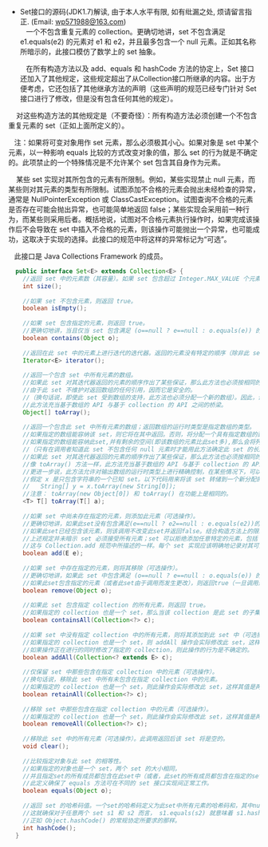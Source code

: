 * Set接口的源码(JDK1.7)解读, 由于本人水平有限, 如有纰漏之处, 烦请留言指正. (Email: wp571988@163.com)       
  &nbsp;&nbsp; 一个不包含重复元素的 collection。更确切地讲，set 不包含满足 e1.equals(e2) 的元素对 e1 和 e2，并且最多包含一个 null 元素。正如其名称所暗示的，此接口模仿了数学上的 set 抽象。

  &nbsp;&nbsp; 在所有构造方法以及 add、equals 和 hashCode 方法的协定上，Set 接口还加入了其他规定，这些规定超出了从Collection接口所继承的内容。出于方便考虑，它还包括了其他继承方法的声明（这些声明的规范已经专门针对 Set 接口进行了修改，但是没有包含任何其他的规定）。

  &nbsp;&nbsp; 对这些构造方法的其他规定是（不要奇怪）：所有构造方法必须创建一个不包含重复元素的 set（正如上面所定义的）。

  &nbsp;&nbsp; 注：如果将可变对象用作 set 元素，那么必须极其小心。如果对象是 set 中某个元素，以一种影响 equals 比较的方式改变对象的值，那么 set 的行为就是不确定的。此项禁止的一个特殊情况是不允许某个 set 包含其自身作为元素。

  &nbsp;&nbsp; 某些 set 实现对其所包含的元素有所限制。例如，某些实现禁止 null 元素，而某些则对其元素的类型有所限制。试图添加不合格的元素会抛出未经检查的异常，通常是 NullPointerException 或 ClassCastException。试图查询不合格的元素是否存在可能会抛出异常，也可能简单地返回 false；某些实现会采用前一种行为，而某些则采用后者。概括地说，试图对不合格元素执行操作时，如果完成该操作后不会导致在 set 中插入不合格的元素，则该操作可能抛出一个异常，也可能成功，这取决于实现的选择。此接口的规范中将这样的异常标记为“可选”。

  &nbsp;&nbsp; 此接口是 Java Collections Framework 的成员。
 
```java
  public interface Set<E> extends Collection<E> {
    //返回 set 中的元素数（其容量）。如果 set 包含超过 Integer.MAX_VALUE 个元素，则返回 Integer.MAX_VALUE。
    int size();
    
    //如果 set 不包含元素，则返回 true。
    boolean isEmpty();
    
    //如果 set 包含指定的元素，则返回 true。
    //更确切地讲，当且仅当 set 包含满足 (o==null ? e==null : o.equals(e)) 的元素 e 时返回 true。
    boolean contains(Object o);
    
    //返回在此 set 中的元素上进行迭代的迭代器。返回的元素没有特定的顺序（除非此 set 是某个提供顺序保证的类的实例）。
    Iterator<E> iterator();
    
    //返回一个包含 set 中所有元素的数组。
    //如果此 set 对其迭代器返回的元素的顺序作出了某些保证，那么此方法也必须按相同的顺序返回这些元素。
    //由于此 set 不维护对返回数组的任何引用，因而它是安全的。
    //（换句话说，即使此 set 受到数组的支持，此方法也必须分配一个新的数组）。因此，调用者可以随意修改返回的数组。
    //此方法充当基于数组的 API 与基于 collection 的 API 之间的桥梁。
    Object[] toArray();
    
    //返回一个包含此 set 中所有元素的数组；返回数组的运行时类型是指定数组的类型。
    //如果指定的数组能容纳该 set，则它将在其中返回。否则，将分配一个具有指定数组的运行时类型和此 set 大小的新数组。
    //如果指定的数组能容纳此set,并有剩余的空间(即该数组的元素比此set多),那么会将列表中紧接该set尾部的元素设置为null
    //（只有在调用者知道此 set 不包含任何 null 元素时才能用此方法确定此 set 的长度）。
    //如果此 set 对其迭代器返回的元素的顺序作出了某些保证，那么此方法也必须按相同的顺序返回这些元素。
    //像 toArray() 方法一样，此方法充当基于数组的 API 与基于 collection 的 API 之间的桥梁。
    //更进一步说，此方法允许对输出数组的运行时类型上进行精确控制，在某些情况下，可以用来节省分配开销。
    //假定 x 是只包含字符串的一个已知 set。以下代码用来将该 set 转储到一个新分配的 String 数组：
    //   String[] y = x.toArray(new String[0]);
    //注意： toArray(new Object[0]) 和 toArray() 在功能上是相同的。
    <T> T[] toArray(T[] a);
    
    //如果 set 中尚未存在指定的元素，则添加此元素（可选操作）。
    //更确切地讲，如果此set没有包含满足(e==null ? e2==null : e.equals(e2))的元素e2，则向该set中添加指定的元素e
    //如果此set已经包含该元素，则该调用不改变此set并返回false。结合构造方法上的限制，这就可以确保set永远不包含重复的元素
    //上述规定并未暗示 set 必须接受所有元素；set 可以拒绝添加任意特定的元素，包括 null，并抛出异常，
    //这与 Collection.add 规范中所描述的一样。每个 set 实现应该明确地记录对其可能包含元素的所有限制。
    boolean add(E e);
    
    //如果 set 中存在指定的元素，则将其移除（可选操作）。
    //更确切地讲，如果此 set 中包含满足 (o==null ? e==null : o.equals(e)) 的元素 e，则移除它。
    //如果此set包含指定的元素（或者此set由于调用而发生更改），则返回true（一旦调用返回，则此set不再包含指定的元素）。
    boolean remove(Object o);
    
    //如果此 set 包含指定 collection 的所有元素，则返回 true。
    //如果指定的 collection 也是一个 set，那么当该 collection 是此 set 的子集时返回 true。
    boolean containsAll(Collection<?> c);
    
    //如果 set 中没有指定 collection 中的所有元素，则将其添加到此 set 中（可选操作）。
    //如果指定的 collection 也是一个 set，则 addAll 操作会实际修改此 set，这样其值是两个 set 的一个并集。
    //如果操作正在进行的同时修改了指定的 collection，则此操作的行为是不确定的。
    boolean addAll(Collection<? extends E> c);
    
    //仅保留 set 中那些包含在指定 collection 中的元素（可选操作）。
    //换句话说，移除此 set 中所有未包含在指定 collection 中的元素。
    //如果指定的 collection 也是一个 set，则此操作会实际修改此 set，这样其值是两个 set 的一个交集。
    boolean retainAll(Collection<?> c);
    
    //移除 set 中那些包含在指定 collection 中的元素（可选操作）。
    //如果指定的 collection 也是一个 set，则此操作会实际修改此 set，这样其值是两个 set 的一个不对称差集。
    boolean removeAll(Collection<?> c);
    
    //移除此 set 中的所有元素（可选操作）。此调用返回后该 set 将是空的。
    void clear();
    
    //比较指定对象与此 set 的相等性。
    //如果指定的对象也是一个 set，两个 set 的大小相同，
    //并且指定set的所有成员都包含在此set中（或者，此set的所有成员都包含在指定的set中也一样），则返回true。
    //此定义确保了 equals 方法可在不同的 set 接口实现间正常工作。
    boolean equals(Object o);
    
    //返回 set 的哈希码值。一个set的哈希码定义为此set中所有元素的哈希码和，其中null元素的哈希码定义为零。
    //这就确保对于任意两个 set s1 和 s2 而言， s1.equals(s2) 就意味着 s1.hashCode()==s2.hashCode()，
    //正如 Object.hashCode() 的常规协定所要求的那样。
    int hashCode();
  }
```
